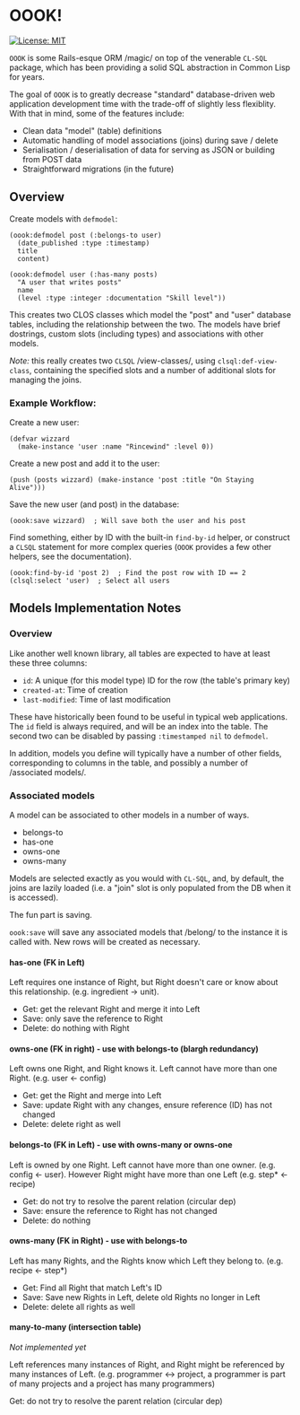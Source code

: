 # OOOK!

[![License: MIT](https://img.shields.io/badge/License-MIT-yellow.svg)](https://opensource.org/licenses/MIT)

`OOOK` is some Rails-esque ORM /magic/ on top of the venerable `CL-SQL` package,
which has been providing a solid SQL abstraction in Common Lisp for years.

The goal of `OOOK` is to greatly decrease "standard" database-driven web
application development time with the trade-off of slightly less flexiblity.
With that in mind, some of the features include:
- Clean data "model" (table) definitions
- Automatic handling of model associations (joins) during save / delete
- Serialisation / deserialisation of data for serving as JSON or building from
  POST data
- Straightforward migrations (in the future)


## Overview

Create models with `defmodel`:

~~~common-lisp
(oook:defmodel post (:belongs-to user)
  (date_published :type :timestamp)
  title
  content)

(oook:defmodel user (:has-many posts)
  "A user that writes posts"
  name
  (level :type :integer :documentation "Skill level"))
~~~

This creates two CLOS classes which model the "post" and "user" database tables,
including the relationship between the two. The models have brief dostrings,
custom slots (including types) and associations with other models.

*Note:* this really creates two `CLSQL` /view-classes/, using
`clsql:def-view-class`, containing the specified slots and a number of
additional slots for managing the joins.

### Example Workflow:

Create a new user:

~~~common-lisp
(defvar wizzard
  (make-instance 'user :name "Rincewind" :level 0))
~~~

Create a new post and add it to the user:

~~~common-lisp
(push (posts wizzard) (make-instance 'post :title "On Staying Alive")))
~~~

Save the new user (and post) in the database:

~~~common-lisp
(oook:save wizzard)  ; Will save both the user and his post
~~~

Find something, either by ID with the built-in `find-by-id` helper, or construct
a `CLSQL` statement for more complex queries (`OOOK` provides a few other
helpers, see the documentation).

~~~common-lisp
(oook:find-by-id 'post 2)  ; Find the post row with ID == 2
(clsql:select 'user)  ; Select all users
~~~

## Models Implementation Notes

### Overview

Like another well known library, all tables are expected to have at least these
three columns:
- `id`: A unique (for this model type) ID for the row (the table's primary key)
- `created-at`: Time of creation
- `last-modified`: Time of last modification

These have historically been found to be useful in typical web applications. The
`id` field is always required, and will be an index into the table. The second
two can be disabled by passing `:timestamped nil` to `defmodel`.

In addition, models you define will typically have a number of other fields,
corresponding to columns in the table, and possibly a number of /associated
models/.

### Associated models

A model can be associated to other models in a number of ways.
- belongs-to
- has-one
- owns-one
- owns-many

Models are selected exactly as you would with `CL-SQL`, and, by default, the
joins are lazily loaded (i.e. a "join" slot is only populated from the DB when
it is accessed).

The fun part is saving.

`oook:save` will save any associated models that /belong/ to the instance it is
called with. New rows will be created as necessary.

#### has-one (FK in Left)

Left requires one instance of Right, but Right doesn't care or know
about this relationship. (e.g. ingredient -> unit).

- Get: get the relevant Right and merge it into Left
- Save: only save the reference to Right
- Delete: do nothing with Right

#### owns-one (FK in right) - use with belongs-to (blargh redundancy)

Left owns one Right, and Right knows it. Left cannot have more than one
Right. (e.g. user <- config)

- Get: get the Right and merge into Left
- Save: update Right with any changes, ensure reference (ID) has not changed
- Delete: delete right as well

#### belongs-to (FK in Left) - use with owns-many or owns-one

Left is owned by one Right. Left cannot have more than one owner. (e.g. config
<- user). However Right might have more than one Left (e.g. step* <- recipe)

- Get: do not try to resolve the parent relation (circular dep)
- Save: ensure the reference to Right has not changed
- Delete: do nothing

#### owns-many (FK in Right) - use with belongs-to

Left has many Rights, and the Rights know which Left they belong to. (e.g.
recipe <- step*)

- Get: Find all Right that match Left's ID
- Save: Save new Rights in Left, delete old Rights no longer in Left
- Delete: delete all rights as well

#### many-to-many (intersection table)

*Not implemented yet*

Left references many instances of Right, and Right might be referenced by many
instances of Left. (e.g. programmer <-> project, a programmer is part of many
projects and a project has many programmers)

Get: do not try to resolve the parent relation (circular dep)
